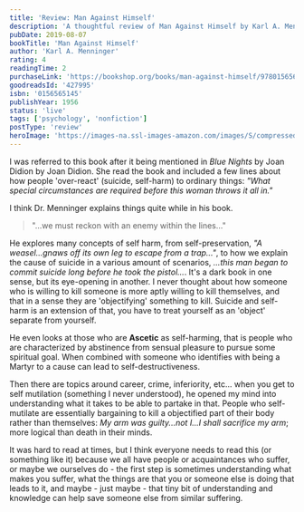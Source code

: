 ```yaml
---
title: 'Review: Man Against Himself'
description: 'A thoughtful review of Man Against Himself by Karl A. Menninger'
pubDate: 2019-08-07
bookTitle: 'Man Against Himself'
author: 'Karl A. Menninger'
rating: 4
readingTime: 2
purchaseLink: 'https://bookshop.org/books/man-against-himself/9780156565141'
goodreadsId: '427995'
isbn: '0156565145'
publishYear: 1956
status: 'live'
tags: ['psychology', 'nonfiction']
postType: 'review'
heroImage: 'https://images-na.ssl-images-amazon.com/images/S/compressed.photo.goodreads.com/books/1348302912i/427995.jpg'
---
```


I was referred to this book after it being mentioned in *Blue Nights* by Joan Didion by Joan Didion. She read the book and included a few lines about how people 'over-react' (suicide, self-harm) to ordinary things: *"What special circumstances are required before this woman throws it all in."*

I think Dr. Menninger explains things quite while in his book. 
> "...we must reckon with an enemy within the lines..."

He explores many concepts of self harm, from self-preservation, *"A weasel...gnaws off its own leg to escape from a trap..."*, to how we explain the cause of suicide in a various amount of scenarios, *...this man began to commit suicide long before he took the pistol...*. It's a dark book in one sense, but its eye-opening in another. I never thought about how someone who is willing to kill someone is more aptly willing to kill themselves, and that in a sense they are 'objectifying' something to kill. Suicide and self-harm is an extension of that, you have to treat yourself as an 'object' separate from yourself.

He even looks at those who are **Ascetic** as self-harming, that is people who are characterized by abstinence from sensual pleasure to pursue some spiritual goal. When combined with someone who identifies with being a Martyr to a cause can lead to self-destructiveness.

Then there are topics around career, crime, inferiority, etc... when you get to self mutilation (something I never understood), he opened my mind into understanding what it takes to be able to partake in that. People who self-mutilate are essentially bargaining to kill a objectified part of their body rather than themselves: *My arm was guilty...not I...I shall sacrifice my arm*; more logical than death in their minds.

It was hard to read at times, but I think everyone needs to read this (or something like it) because we all have people or acquaintances who suffer, or maybe we ourselves do - the first step is sometimes understanding what makes you suffer, what the things are that you or someone else is doing that leads to it, and maybe - just maybe - that tiny bit of understanding and knowledge can help save someone else from similar suffering.